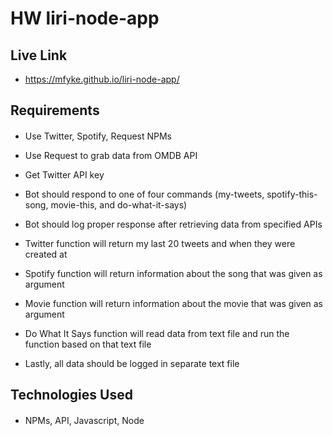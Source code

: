# HW liri-node-app

## Live Link
- https://mfyke.github.io/liri-node-app/

## Requirements
####
- Use Twitter, Spotify, Request NPMs

- Use Request to grab data from OMDB API

- Get Twitter API key

- Bot should respond to one of four commands (my-tweets, spotify-this-song, movie-this, and do-what-it-says)

- Bot should log proper response after retrieving data from specified APIs

- Twitter function will return my last 20 tweets and when they were created at

- Spotify function will return information about the song that was given as argument

- Movie function will return information about the movie that was given as argument

- Do What It Says function will read data from text file and run the function based on that text file

- Lastly, all data should be logged in separate text file

## Technologies Used
####
- NPMs, API, Javascript, Node